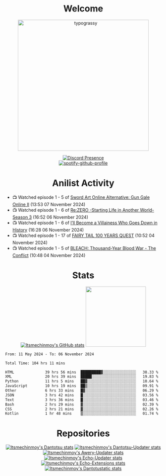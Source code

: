 <div align="center">

# Welcome
<a href="https://github.com/kawarimidoll/typograssy">
    <img alt="typograssy" src="https://typograssy.deno.dev/api?text=%E3%82%88%E3%81%86%E3%81%93%E3%81%9D%E3%81%BF%E3%81%AA%E3%81%95%E3%82%93%20-%20Itsmechinmoy--&&l0=none&l1=82d9d0&l2=027353&l3=038c4c&l4=01402e&bg=none&frame=none&speed=100&comment=" width="421.99">
</a>

[![Discord Presence](https://lanyard.cnrad.dev/api/523539866311720963?theme=dark&bg=Oe1116&animated=false&hideDiscrim=true&borderRadius=30px&hideActivity=whenNotUsed)](https://discord.com/users/523539866311720963)<br>
[![spotify-github-profile](https://spotify-github-profile.kittinanx.com/api/view?uid=31zczwoe3obxakjgkio7anubhkaq&cover_image=true&theme=novatorem&show_offline=true&background_color=121212&interchange=false&bar_color=53b14f&bar_color=ffffff&bar_color_cover=false)](https://spotify-github-profile.vercel.app/api/view?uid=31zczwoe3obxakjgkio7anubhkaq&redirect=true)
</div>

<div align="center">

# Anilist Activity
</div>
<!-- ANILIST_ACTIVITY:start -->

-   📺 Watched episode 1 - 5 of [Sword Art Online Alternative: Gun Gale Online II](https://anilist.co/anime/167141) (13:53 07 November 2024)
-   📺 Watched episode 1 - 6 of [Re:ZERO -Starting Life in Another World- Season 3](https://anilist.co/anime/163134) (16:52 06 November 2024)
-   📺 Watched episode 1 - 6 of [I’ll Become a Villainess Who Goes Down in History](https://anilist.co/anime/168139) (16:28 06 November 2024)
-   📺 Watched episode 1 - 17 of [FAIRY TAIL 100 YEARS QUEST](https://anilist.co/anime/139095) (10:52 04 November 2024)
-   📺 Watched episode 1 - 5 of [BLEACH: Thousand-Year Blood War - The Conflict](https://anilist.co/anime/169755) (10:48 04 November 2024)

<!-- ANILIST_ACTIVITY:end -->
<div align="center">
    
# Stats
[![Itsmechinmoy's GitHub stats](https://github-readme-stats.vercel.app/api?username=itsmechinmoy&show_icons=true&theme=algolia)](https://github.com/anuraghazra/github-readme-stats)
<img src="https://github-readme-stackoverflow.vercel.app/?userID=25004176&theme=dark" height="194"/>
</div>
<!--START_SECTION:waka-->

```txt
From: 11 May 2024 - To: 06 November 2024

Total Time: 104 hrs 11 mins

HTML              39 hrs 56 mins  █████████▓░░░░░░░░░░░░░░░   38.33 %
XML               20 hrs 39 mins  █████░░░░░░░░░░░░░░░░░░░░   19.83 %
Python            11 hrs 5 mins   ██▓░░░░░░░░░░░░░░░░░░░░░░   10.64 %
JavaScript        10 hrs 19 mins  ██▒░░░░░░░░░░░░░░░░░░░░░░   09.91 %
Other             6 hrs 33 mins   █▓░░░░░░░░░░░░░░░░░░░░░░░   06.29 %
JSON              3 hrs 42 mins   █░░░░░░░░░░░░░░░░░░░░░░░░   03.56 %
Text              3 hrs 36 mins   █░░░░░░░░░░░░░░░░░░░░░░░░   03.46 %
Bash              2 hrs 29 mins   ▓░░░░░░░░░░░░░░░░░░░░░░░░   02.39 %
CSS               2 hrs 21 mins   ▓░░░░░░░░░░░░░░░░░░░░░░░░   02.26 %
Kotlin            1 hr 48 mins    ▒░░░░░░░░░░░░░░░░░░░░░░░░   01.74 %
```

<!--END_SECTION:waka-->
<div align="center">

# Repositories
[![Itsmechinmoy's Dantotsu stats](https://github-readme-stats.vercel.app/api/pin/?username=itsmechinmoy&repo=dantotsu&show_icons=true&theme=algolia&description_lines_count=1)](https://github.com/itsmechinmoy/dantotsu)
[![Itsmechinmoy's Dantotsu-Updater stats](https://github-readme-stats.vercel.app/api/pin/?username=itsmechinmoy&repo=dantotsu-updater&show_icons=true&theme=algolia&description_lines_count=1)](https://github.com/itsmechinmoy/dantotsu-updater)
[![Itsmechinmoy's Awery-Updater stats](https://github-readme-stats.vercel.app/api/pin/?username=itsmechinmoy&repo=awery-updater&show_icons=true&theme=algolia&description_lines_count=1)](https://github.com/itsmechinmoy/awery-updater)
[![Itsmechinmoy's Echo-Updater stats](https://github-readme-stats.vercel.app/api/pin/?username=itsmechinmoy&repo=echo-updater&show_icons=true&theme=algolia&description_lines_count=1)](https://github.com/itsmechinmoy/echo-updater)
[![Itsmechinmoy's Echo-Extensions stats](https://github-readme-stats.vercel.app/api/pin/?username=itsmechinmoy&repo=echo-extensions&show_icons=true&theme=algolia&description_lines_count=1)](https://github.com/itsmechinmoy/echo-extensions)
[![Itsmechinmoy's Dantotustatic stats](https://github-readme-stats.vercel.app/api/pin/?username=itsmechinmoy&repo=dantotustatic&show_icons=true&theme=algolia&description_lines_count=1)](https://github.com/itsmechinmoy/dantotustatic)
</div>

